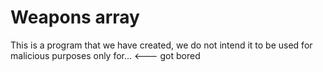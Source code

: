 # Weapons array
This is a program that we have created, we do not intend it to be used for malicious purposes only for... <--- got bored 
